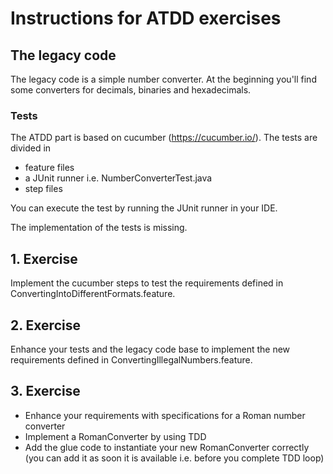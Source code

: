 # Instructions for ATDD exercises 

## The legacy code
The legacy code is a simple number converter. At the beginning you'll find some converters 
for decimals, binaries and hexadecimals. 

### Tests
The ATDD part is based on cucumber (https://cucumber.io/). The tests are divided in
- feature files
- a JUnit runner i.e. NumberConverterTest.java
- step files

You can execute the test by running the JUnit runner in your IDE.

The implementation of the tests is missing. 

## 1. Exercise
Implement the cucumber steps to test the requirements defined in ConvertingIntoDifferentFormats.feature.

## 2. Exercise
Enhance your tests and the legacy code base to implement the new requirements defined in ConvertingIllegalNumbers.feature.

## 3. Exercise
- Enhance your requirements with specifications for a Roman number converter  
- Implement a RomanConverter by using TDD
- Add the glue code to instantiate your new RomanConverter correctly (you can add it as soon it is available i.e. before you complete TDD loop)


